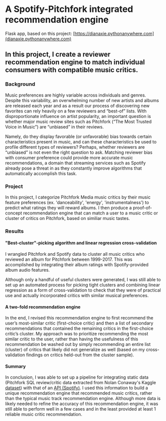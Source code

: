 # A Spotify-Pitchfork integrated recommendation engine

Flask app, based on this project: [https://dianaxie.pythonanywhere.com](dianaxie.pythonanywhere.com)

## In this project, I create a reviewer recommendation engine to match individual consumers with compatible music critics.

### Background
Music preferences are highly variable across individuals and genres. Despite this variability, an overwhelming number of new artists and albums are released each year and as a result our process of discovering new favorites can rely heavily on a few reviewers and “best-of” lists. With disproportionate influence on artist popularity, an important question is whether major music review sites such as Pitchfork (“The Most Trusted Voice in Music”) are “unbiased” in their reviews. 

Namely, do they display favorable (or unfavorable) bias towards certain characteristics present in music, and can these characteristics be used to profile different types of reviewers? Perhaps, whether reviewers are “unbiased” is not even the right question to ask. Matching reviewer bias with consumer preference could provide more accurate music recommendations, a domain that streaming services such as Spotify already pose a threat in as they constantly improve algorithms that automatically accomplish this task.
 
### Project 
In this project, I categorize Pitchfork Media music critics by their music feature preferences (ex. 'danceability', 'energy', 'instrumentalness') to predict what ratings they will reward albums. I then produce a proof-of-concept recommendation engine that can match a user to a music critic or cluster of critics on Pitchfork, based on similiar music tastes.

### Results 

#### "Best-cluster"-picking algorithm and linear regression cross-validation

I wrangled Pitchfork and Spotify data to cluster all music critics who reviewed an album for Pitchfork between 1999-2017. This was accomplished by integrating their album ratings with Spotify-provided album audio features.<p>
 
Although only a handful of useful clusters were generated, I was still able to set up an
automated process for picking tight clusters and combining linear regression as a form of
cross-validation to check that they were of practical use and actually incorporated critics with
similar musical preferences.<p>

#### A two-fold recommendation engine
In the end, I revised this recommendation engine to first recommend the user’s most-similar
critic (first-choice critic) and then a list of secondary recommendations that contained the
remaining critics in the first-choice critic’s cluster. My approach was to prioritize recommending
the most similar critic to the user, rather than having the usefulness of this recommendation be
washed out by simply recommending an entire list (cluster) of critics that likely did not generalize
as well (based on my cross-validation findings on critics held-out from the cluster sample).<p>

#### Summary
In conclusion, I was able to set up a pipeline for integrating static data (Pitchfork SQL
review/critic data extracted from Nolan Conaway's Kaggle [dataset](https://www.kaggle.com/nolanbconaway/pitchfork-data)) with that of an [API (Spotify)](https://developer.spotify.com/documentation/web-api/reference/tracks/get-audio-features/). I used this
information to build a unique recommendation engine that recommended music critics, rather
than the typical music track recommendation engine. Although more data is likely needed to
refine the accuracy of this recommendation engine, it was still able to perform well in a few
cases and in the least provided at least 1 reliable music critic recommendation.
